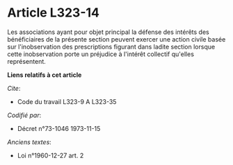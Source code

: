 # Article L323-14

Les associations ayant pour objet principal la défense des intérêts des bénéficiaires de la présente section peuvent exercer
une action civile basée sur l'inobservation des prescriptions figurant dans ladite section lorsque cette inobservation porte
un préjudice à l'intérêt collectif qu'elles représentent.

**Liens relatifs à cet article**

_Cite_:

  - Code du travail L323-9 A L323-35

_Codifié par_:

  - Décret n°73-1046 1973-11-15

_Anciens textes_:

  - Loi n°1960-12-27 art. 2

